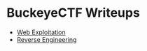 <h1>BuckeyeCTF Writeups </h1>


- [Web Exploitation](https://github.com/angietechcafe/CTFWriteUps/blob/main/Buckeye%20CTF/Web%20Exploitation/Buckeyenotes.MD)
- [Reverse Engineering](https://github.com/angietechcafe/CTFWriteUps/tree/main/BuckeyeCTF/Reverse%20Engineering)
